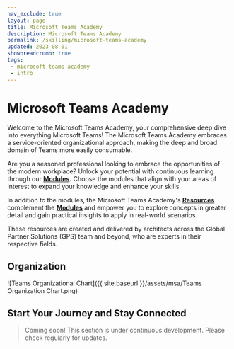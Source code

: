 ```yaml
---
nav_exclude: true
layout: page
title: Microsoft Teams Academy
description: Microsoft Teams Academy
permalink: /skilling/microsoft-teams-academy
updated: 2023-08-01
showbreadcrumb: true
tags: 
 - microsoft teams academy
 - intro
---
```


# Microsoft Teams Academy

Welcome to the Microsoft Teams Academy, your comprehensive deep dive into everything Microsoft Teams! The Microsoft Teams Academy embraces a service-oriented organizational approach, making the deep and broad domain of Teams more easily consumable.

Are you a seasoned professional looking to embrace the opportunities of the modern workplace? Unlock your potential with continuous learning through our **[Modules](https://microsoft.github.io/PartnerResources/skilling/microsoft-teams-academy/modules).** Choose the modules that align with your areas of interest to expand your knowledge and enhance your skills.

In addition to the modules, the Microsoft Teams Academy's **[Resources](https://microsoft.github.io/PartnerResources/modern-workplace/)** complement the **[Modules](https://microsoft.github.io/PartnerResources/skilling/microsoft-teams-academy/modules)** and empower you to explore concepts in greater detail and gain practical insights to apply in real-world scenarios.

These resources are created and delivered by architects across the Global Partner Solutions (GPS) team and beyond, who are experts in their respective fields.

## Organization
![Teams Organizational Chart]({{ site.baseurl }}/assets/msa/Teams Organization Chart.png)

## Start Your Journey and Stay Connected

> Coming soon! This section is under continuous development. Please check regularly for updates.